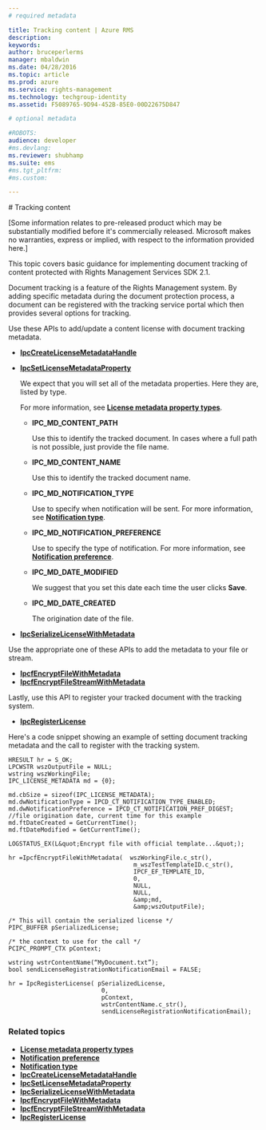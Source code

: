 ```yaml
---
# required metadata

title: Tracking content | Azure RMS
description:
keywords:
author: bruceperlerms
manager: mbaldwin
ms.date: 04/28/2016
ms.topic: article
ms.prod: azure
ms.service: rights-management
ms.technology: techgroup-identity
ms.assetid: F5089765-9D94-452B-85E0-00D22675D847

# optional metadata

#ROBOTS:
audience: developer
#ms.devlang:
ms.reviewer: shubhamp
ms.suite: ems
#ms.tgt_pltfrm:
#ms.custom:

---
```


﻿# Tracking content

\[Some information relates to pre-released product which may be substantially modified before it's commercially released. Microsoft makes no warranties, express or implied, with respect to the information provided here.\]

This topic covers basic guidance for implementing document tracking of content protected with Rights Management Services SDK 2.1.

Document tracking is a feature of the Rights Management system. By adding specific metadata during the document protection process, a document can be registered with the tracking service portal which then provides several options for tracking.

Use these APIs to add/update a content license with document tracking metadata.

-   [**IpcCreateLicenseMetadataHandle**](/rights-management/sdk/2.1/api/win/functions#msipc_ipccreatelicensemetadatahandle)
-   [**IpcSetLicenseMetadataProperty**](/rights-management/sdk/2.1/api/win/functions#msipc_ipcsetlicensemetadataproperty)

    We expect that you will set all of the metadata properties. Here they are, listed by type.

    For more information, see [**License metadata property types**](/rights-management/sdk/2.1/api/win/license%20metadata%20property%20types#msipc_license_metadata_property_types).

    -   **IPC\_MD\_CONTENT\_PATH**

        Use this to identify the tracked document. In cases where a full path is not possible, just provide the file name.

    -   **IPC\_MD\_CONTENT\_NAME**

        Use this to identify the tracked document name.

    -   **IPC\_MD\_NOTIFICATION\_TYPE**

        Use to specify when notification will be sent. For more information, see [**Notification type**](/rights-management/sdk/2.1/api/win/notification%20type#msipc_notification_type).

    -   **IPC\_MD\_NOTIFICATION\_PREFERENCE**

        Use to specify the type of notification. For more information, see [**Notification preference**](/rights-management/sdk/2.1/api/win/constants#msipc_notification_preference).

    -   **IPC\_MD\_DATE\_MODIFIED**

        We suggest that you set this date each time the user clicks **Save**.

    -   **IPC\_MD\_DATE\_CREATED**

        The origination date of the file.

-   [**IpcSerializeLicenseWithMetadata**](/rights-management/sdk/2.1/api/win/functions#msipc_ipcserializelicensemetadata)

Use the appropriate one of these APIs to add the metadata to your file or stream.

-   [**IpcfEncryptFileWithMetadata**](/rights-management/sdk/2.1/api/win/functions#msipc_ipcfencryptfilewithmetadata)
-   [**IpcfEncryptFileStreamWithMetadata**](/rights-management/sdk/2.1/api/win/functions#msipc_ipcfencryptfilestreamwithmetadata)

Lastly, use this API to register your tracked document with the tracking system.

-   [**IpcRegisterLicense**](/rights-management/sdk/2.1/api/win/functions#msipc_ipcregisterlicense)

Here's a code snippet showing an example of setting document tracking metadata and the call to register with the tracking system.



    HRESULT hr = S_OK;
    LPCWSTR wszOutputFile = NULL;
    wstring wszWorkingFile;
    IPC_LICENSE_METADATA md = {0};

    md.cbSize = sizeof(IPC_LICENSE_METADATA);
    md.dwNotificationType = IPCD_CT_NOTIFICATION_TYPE_ENABLED;
    md.dwNotificationPreference = IPCD_CT_NOTIFICATION_PREF_DIGEST;
    //file origination date, current time for this example
    md.ftDateCreated = GetCurrentTime();
    md.ftDateModified = GetCurrentTime();

    LOGSTATUS_EX(L&quot;Encrypt file with official template...&quot;);

    hr =IpcfEncryptFileWithMetadata(  wszWorkingFile.c_str(),
                                       m_wszTestTemplateID.c_str(),
                                       IPCF_EF_TEMPLATE_ID,
                                       0,
                                       NULL,
                                       NULL,
                                       &amp;md,
                                       &amp;wszOutputFile);

    /* This will contain the serialized license */
    PIPC_BUFFER pSerializedLicense;

    /* the context to use for the call */
    PCIPC_PROMPT_CTX pContext;

    wstring wstrContentName(“MyDocument.txt”);
    bool sendLicenseRegistrationNotificationEmail = FALSE;

    hr = IpcRegisterLicense( pSerializedLicense,
                              0,
                              pContext,
                              wstrContentName.c_str(),
                              sendLicenseRegistrationNotificationEmail);


### Related topics


* [**License metadata property types**](/rights-management/sdk/2.1/api/win/license%20metadata%20property%20types#msipc_license_metadata_property_types)
* [**Notification preference**](/rights-management/sdk/2.1/api/win/constants#msipc_notification_preference)
* [**Notification type**](/rights-management/sdk/2.1/api/win/notification%20type#msipc_notification_type)
* [**IpcCreateLicenseMetadataHandle**](/rights-management/sdk/2.1/api/win/functions#msipc_ipccreatelicensemetadatahandle)
* [**IpcSetLicenseMetadataProperty**](/rights-management/sdk/2.1/api/win/functions#msipc_ipcsetlicensemetadataproperty)
* [**IpcSerializeLicenseWithMetadata**](/rights-management/sdk/2.1/api/win/functions#msipc_ipcserializelicensemetadata)
* [**IpcfEncryptFileWithMetadata**](/rights-management/sdk/2.1/api/win/functions#msipc_ipcfencryptfilewithmetadata)
* [**IpcfEncryptFileStreamWithMetadata**](/rights-management/sdk/2.1/api/win/functions#msipc_ipcfencryptfilestreamwithmetadata)
* [**IpcRegisterLicense**](/rights-management/sdk/2.1/api/win/functions#msipc_ipcregisterlicense)
 

 
